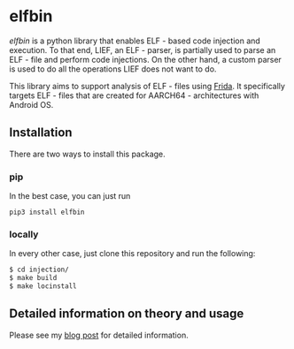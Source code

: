 # elfbin

*elfbin* is a python library that enables ELF - based code injection and execution. To that end, LIEF, an ELF - parser, is partially used to parse an ELF - file and perform code injections. On the other hand, a custom parser is used to do all the operations LIEF does not want to do.

This library aims to support analysis of ELF - files using [Frida](https://frida.re/). It specifically targets ELF - files that are created for AARCH64 - architectures with Android OS.

## Installation

There are two ways to install this package.

### pip

In the best case, you can just run
```
pip3 install elfbin
```

### locally

In every other case, just clone this repository and run the following:
```bash
$ cd injection/
$ make build
$ make locinstall
```

## Detailed information on theory and usage

Please see my [blog post](https://lolcads.github.io/posts/2022/05/make_frida_great_again) for detailed information.